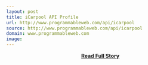 ```yaml
---
layout: post
title: iCarpool API Profile
url: http://www.programmableweb.com/api/icarpool
source: http://www.programmableweb.com/api/icarpool
domain: www.programmableweb.com
image: 
---
```


<p></p>
<center><p><a href="http://www.programmableweb.com/api/icarpool" style='padding:25px; font-sze:18px; font-weight: bold;'>Read Full Story</a></p></center>
